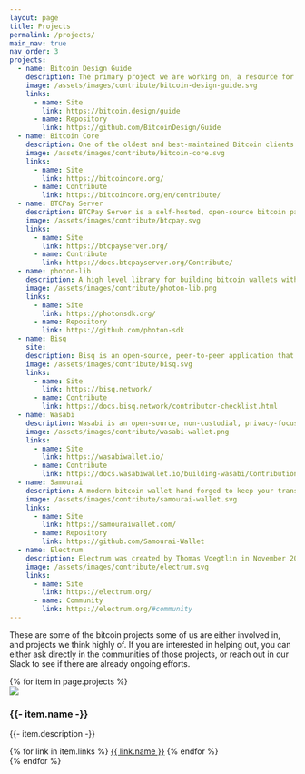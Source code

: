 ```yaml
---
layout: page
title: Projects
permalink: /projects/
main_nav: true
nav_order: 3
projects:
  - name: Bitcoin Design Guide
    description: The primary project we are working on, a resource for designers to create better Bitcoin products faster.
    image: /assets/images/contribute/bitcoin-design-guide.svg
    links:
      - name: Site
        link: https://bitcoin.design/guide
      - name: Repository
        link: https://github.com/BitcoinDesign/Guide
  - name: Bitcoin Core
    description: One of the oldest and best-maintained Bitcoin clients.
    image: /assets/images/contribute/bitcoin-core.svg
    links:
      - name: Site
        link: https://bitcoincore.org/
      - name: Contribute
        link: https://bitcoincore.org/en/contribute/
  - name: BTCPay Server
    description: BTCPay Server is a self-hosted, open-source bitcoin payment processor, built and maintained by a world-wide community of passionate contributors.
    image: /assets/images/contribute/btcpay.svg
    links:
      - name: Site
        link: https://btcpayserver.org/
      - name: Contribute
        link: https://docs.btcpayserver.org/Contribute/
  - name: photon-lib
    description: A high level library for building bitcoin wallets with react native.
    image: /assets/images/contribute/photon-lib.png
    links:
      - name: Site
        link: https://photonsdk.org/
      - name: Repository
        link: https://github.com/photon-sdk
  - name: Bisq
    site: 
    description: Bisq is an open-source, peer-to-peer application that allows you to buy and sell cryptocurrencies in exchange for national currencies. No registration required.
    image: /assets/images/contribute/bisq.svg
    links:
      - name: Site
        link: https://bisq.network/
      - name: Contribute
        link: https://docs.bisq.network/contributor-checklist.html
  - name: Wasabi
    description: Wasabi is an open-source, non-custodial, privacy-focused Bitcoin wallet for Desktop, that implements trustless CoinJoin.
    image: /assets/images/contribute/wasabi-wallet.png
    links:
      - name: Site
        link: https://wasabiwallet.io/
      - name: Contribute
        link: https://docs.wasabiwallet.io/building-wasabi/ContributionChecklist.html
  - name: Samourai
    description: A modern bitcoin wallet hand forged to keep your transactions private your identity masked and your funds secured.
    image: /assets/images/contribute/samourai-wallet.svg
    links:
      - name: Site
        link: https://samouraiwallet.com/
      - name: Repository
        link: https://github.com/Samourai-Wallet
  - name: Electrum
    description: Electrum was created by Thomas Voegtlin in November 2011. Since then, various developers have contributed to its source code.
    image: /assets/images/contribute/electrum.svg
    links:
      - name: Site
        link: https://electrum.org/
      - name: Community
        link: https://electrum.org/#community
---
```


These are some of the bitcoin projects some of us are either involved in, and projects we think highly of. If you are interested in helping out, you can either ask directly in the communities of those projects, or reach out in our Slack to see if there are already ongoing efforts.

<div class="grid projects">
{% for item in page.projects %}
      <div class="grid-item">
        <img src="{{ item.image | relative_url }}" />
        <h3>{{- item.name -}}</h3>
        <p>{{- item.description -}}</p>
        <div class="links">
	        {% for link in item.links %}
	        	<a href="{{- link.link -}}" target="_blank" rel="noopener">{{ link.name }}</a>
	        {% endfor %}
    	</div>
      </div>
{% endfor %}
</div>
